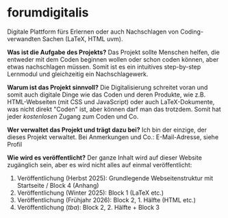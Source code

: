 # forumdigitalis
Digitale Plattform fürs Erlernen oder auch Nachschlagen von Coding-verwandten Sachen (LaTeX, HTML uvm).

**Was ist die Aufgabe des Projekts?**
Das Projekt sollte Menschen helfen, die entweder mit dem Coden beginnen wollen oder schon coden können, aber etwas nachschlagen müssen. Somit ist es ein intuitives step-by-step Lernmodul und gleichzeitig ein Nachschlagewerk. 

**Warum ist das Projekt sinnvoll?**
Die Digitalisierung schreitet voran und somit auch digitale Dinge wie das Coden und deren Produkte, wie z.B. HTML-Webseiten (mit CSS und JavaScript) oder auch LaTeX-Dokumente, was nicht direkt "Coden" ist, aber können darf man das trotzdem. Somit hat jeder _kostenlosen_ Zugang zum Coden und Co.

**Wer verwaltet das Projekt und trägt dazu bei?**
Ich bin der einzige, der dieses Projekt verwaltet. Bei Anmerkungen und Co.: E-Mail-Adresse, siehe Profil

**Wie wird es veröffentlicht?**
Der ganze Inhalt wird auf dieser Website zugänglich sein, aber es wird nicht alles auf einmal veröffentlicht:
1. Veröffentlichung (Herbst 2025): Grundlegende Webseitenstruktur mit Startseite / Block 4 (Anhang)
2. Veröffentlichung (Winter 2025): Block 1 (LaTeX etc.)
3. Veröffentlichung (Frühjahr 2026): Block 2, 1. Hälfte (HTML etc.)
4. Veröffentlichung (_tba_): Block 2, 2. Hälfte + Block 3
